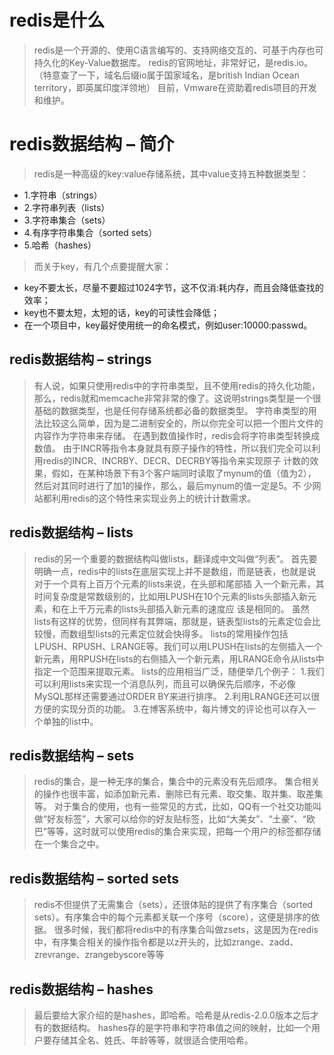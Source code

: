 
# redis是什么
> redis是一个开源的、使用C语言编写的、支持网络交互的、可基于内存也可持久化的Key-Value数据库。
redis的官网地址，非常好记，是redis.io。（特意查了一下，域名后缀io属于国家域名，是british Indian Ocean territory，即英属印度洋领地）
目前，Vmware在资助着redis项目的开发和维护。

# redis数据结构 – 简介
> redis是一种高级的key:value存储系统，其中value支持五种数据类型：
- 1.字符串（strings）
- 2.字符串列表（lists）
- 3.字符串集合（sets）
- 4.有序字符串集合（sorted sets）
- 5.哈希（hashes）

> 而关于key，有几个点要提醒大家：
- key不要太长，尽量不要超过1024字节，这不仅消:耗内存，而且会降低查找的效率；  
- key也不要太短，太短的话，key的可读性会降低；
- 在一个项目中，key最好使用统一的命名模式，例如user:10000:passwd。

## redis数据结构 – strings
> 有人说，如果只使用redis中的字符串类型，且不使用redis的持久化功能，那么，redis就和memcache非常非常的像了。这说明strings类型是一个很基础的数据类型，也是任何存储系统都必备的数据类型。
字符串类型的用法比较这么简单，因为是二进制安全的，所以你完全可以把一个图片文件的内容作为字符串来存储。
在遇到数值操作时，redis会将字符串类型转换成数值。
由于INCR等指令本身就具有原子操作的特性，所以我们完全可以利用redis的INCR、INCRBY、DECR、DECRBY等指令来实现原子 计数的效果，假如，在某种场景下有3个客户端同时读取了mynum的值（值为2），然后对其同时进行了加1的操作，那么，最后mynum的值一定是5。不 少网站都利用redis的这个特性来实现业务上的统计计数需求。

## redis数据结构 – lists
> redis的另一个重要的数据结构叫做lists，翻译成中文叫做“列表”。
首先要明确一点，redis中的lists在底层实现上并不是数组，而是链表，也就是说对于一个具有上百万个元素的lists来说，在头部和尾部插 入一个新元素，其时间复杂度是常数级别的，比如用LPUSH在10个元素的lists头部插入新元素，和在上千万元素的lists头部插入新元素的速度应 该是相同的。
虽然lists有这样的优势，但同样有其弊端，那就是，链表型lists的元素定位会比较慢，而数组型lists的元素定位就会快得多。
lists的常用操作包括LPUSH、RPUSH、LRANGE等。我们可以用LPUSH在lists的左侧插入一个新元素，用RPUSH在lists的右侧插入一个新元素，用LRANGE命令从lists中指定一个范围来提取元素。
lists的应用相当广泛，随便举几个例子：
1.我们可以利用lists来实现一个消息队列，而且可以确保先后顺序，不必像MySQL那样还需要通过ORDER BY来进行排序。
2.利用LRANGE还可以很方便的实现分页的功能。
3.在博客系统中，每片博文的评论也可以存入一个单独的list中。

## redis数据结构 – sets
> redis的集合，是一种无序的集合，集合中的元素没有先后顺序。
集合相关的操作也很丰富，如添加新元素、删除已有元素、取交集、取并集、取差集等。
对于集合的使用，也有一些常见的方式，比如，QQ有一个社交功能叫做“好友标签”，大家可以给你的好友贴标签，比如“大美女”、“土豪”、“欧巴”等等，这时就可以使用redis的集合来实现，把每一个用户的标签都存储在一个集合之中。

## redis数据结构 – sorted sets
> redis不但提供了无需集合（sets），还很体贴的提供了有序集合（sorted sets）。有序集合中的每个元素都关联一个序号（score），这便是排序的依据。
很多时候，我们都将redis中的有序集合叫做zsets，这是因为在redis中，有序集合相关的操作指令都是以z开头的，比如zrange、zadd、zrevrange、zrangebyscore等等

## redis数据结构 – hashes
> 最后要给大家介绍的是hashes，即哈希。哈希是从redis-2.0.0版本之后才有的数据结构。
hashes存的是字符串和字符串值之间的映射，比如一个用户要存储其全名、姓氏、年龄等等，就很适合使用哈希。
